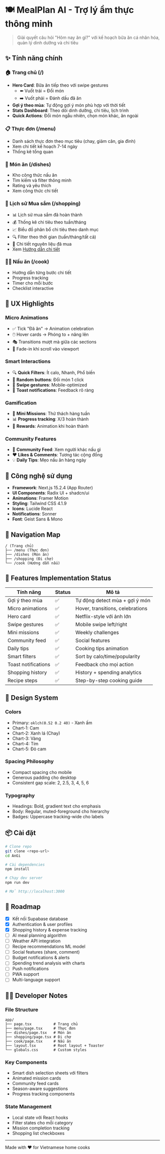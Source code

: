 # 🍽️ MealPlan AI - Trợ lý ẩm thực thông minh

> Giải quyết câu hỏi "Hôm nay ăn gì?" với kế hoạch bữa ăn cá nhân hóa, quản lý dinh dưỡng và chi tiêu

## ✨ Tính năng chính

### 🏠 Trang chủ (/)
- **Hero Card**: Bữa ăn tiếp theo với swipe gestures
  - ⬅️ Vuốt trái = Đổi món
  - ➡️ Vuốt phải = Đánh dấu đã ăn
- **Gợi ý theo mùa**: Tự động gợi ý món phù hợp với thời tiết
- **Stats Dashboard**: Theo dõi dinh dưỡng, chi tiêu, lịch trình
- **Quick Actions**: Đổi món ngẫu nhiên, chọn món khác, ăn ngoài

### 📋 Thực đơn (/menu)
- Danh sách thực đơn theo mục tiêu (chay, giảm cân, gia đình)
- Xem chi tiết kế hoạch 7-14 ngày
- Thống kê tổng quan

### 🍲 Món ăn (/dishes)
- Kho công thức nấu ăn
- Tìm kiếm và filter thông minh
- Rating và yêu thích
- Xem công thức chi tiết

### 🛒 Lịch sử Mua sắm (/shopping)
- 📊 Lịch sử mua sắm đã hoàn thành
- 💰 Thống kê chi tiêu theo tuần/tháng
- 📈 Biểu đồ phân bổ chi tiêu theo danh mục
- 🔍 Filter theo thời gian (tuần/tháng/tất cả)
- 📝 Chi tiết nguyên liệu đã mua
- Xem [Hướng dẫn chi tiết](./SHOPPING_HISTORY_GUIDE.md)

### 👨‍🍳 Nấu ăn (/cook)
- Hướng dẫn từng bước chi tiết
- Progress tracking
- Timer cho mỗi bước
- Checklist interactive

## 🎨 UX Highlights

### Micro Animations
- ✅ Tick "Đã ăn" → Animation celebration
- 🖱️ Hover cards → Phóng to + nâng lên
- 🎭 Transitions mượt mà giữa các sections
- 🌊 Fade-in khi scroll vào viewport

### Smart Interactions
- 🔍 **Quick Filters**: Ít calo, Nhanh, Phổ biến
- 🎲 **Random buttons**: Đổi món 1 click
- 📱 **Swipe gestures**: Mobile-optimized
- 🔔 **Toast notifications**: Feedback rõ ràng

### Gamification
- 🎯 **Mini Missions**: Thử thách hàng tuần
- 📊 **Progress tracking**: X/3 hoàn thành
- 🎉 **Rewards**: Animation khi hoàn thành

### Community Features
- 👥 **Community Feed**: Xem người khác nấu gì
- ❤️ **Likes & Comments**: Tương tác cộng đồng
- 💡 **Daily Tips**: Mẹo nấu ăn hàng ngày

## 🚀 Công nghệ sử dụng

- **Framework**: Next.js 15.2.4 (App Router)
- **UI Components**: Radix UI + shadcn/ui
- **Animations**: Framer Motion
- **Styling**: Tailwind CSS 4.1.9
- **Icons**: Lucide React
- **Notifications**: Sonner
- **Font**: Geist Sans & Mono

## 📱 Navigation Map

```
/ (Trang chủ)
├── /menu (Thực đơn)
├── /dishes (Món ăn)
├── /shopping (Đi chợ)
└── /cook (Hướng dẫn nấu)
```

## 🎯 Features Implementation Status

| Tính năng | Status | Mô tả |
|-----------|--------|-------|
| Gợi ý theo mùa | ✅ | Tự động detect mùa + gợi ý món |
| Micro animations | ✅ | Hover, transitions, celebrations |
| Hero card | ✅ | Netflix-style với ảnh lớn |
| Swipe gestures | ✅ | Mobile swipe left/right |
| Mini missions | ✅ | Weekly challenges |
| Community feed | ✅ | Social features |
| Daily tips | ✅ | Cooking tips animation |
| Smart filters | ✅ | Sort by calo/time/popularity |
| Toast notifications | ✅ | Feedback cho mọi action |
| Shopping history | ✅ | History + spending analytics |
| Recipe steps | ✅ | Step-by-step cooking guide |

## 🎨 Design System

### Colors
- Primary: `oklch(0.52 0.2 40)` - Xanh ấm
- Chart-1: Cam
- Chart-2: Xanh lá (Chay)
- Chart-3: Vàng
- Chart-4: Tím
- Chart-5: Đỏ cam

### Spacing Philosophy
- Compact spacing cho mobile
- Generous padding cho desktop
- Consistent gap scale: 2, 2.5, 3, 4, 5, 6

### Typography
- Headings: Bold, gradient text cho emphasis
- Body: Regular, muted-foreground cho hierarchy
- Badges: Uppercase tracking-wide cho labels

## 📦 Cài đặt

```bash
# Clone repo
git clone <repo-url>
cd AnGi

# Cài dependencies
npm install

# Chạy dev server
npm run dev

# Mở http://localhost:3000
```

## 🎯 Roadmap

- [x] Kết nối Supabase database
- [x] Authentication & user profiles
- [x] Shopping history & expense tracking
- [ ] AI meal planning algorithm
- [ ] Weather API integration
- [ ] Recipe recommendations ML model
- [ ] Social features (share, comment)
- [ ] Budget notifications & alerts
- [ ] Spending trend analysis with charts
- [ ] Push notifications
- [ ] PWA support
- [ ] Multi-language support

## 👨‍💻 Developer Notes

### File Structure
```
app/
├── page.tsx          # Trang chủ
├── menu/page.tsx     # Thực đơn
├── dishes/page.tsx   # Món ăn
├── shopping/page.tsx # Đi chợ
├── cook/page.tsx     # Nấu ăn
├── layout.tsx        # Root layout + Toaster
└── globals.css       # Custom styles
```

### Key Components
- Smart dish selection sheets với filters
- Animated mission cards
- Community feed cards
- Season-aware suggestions
- Progress tracking components

### State Management
- Local state với React hooks
- Filter states cho mỗi category
- Mission completion tracking
- Shopping list checkboxes

---

Made with ❤️ for Vietnamese home cooks

